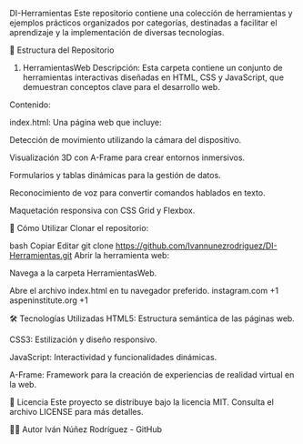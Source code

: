DI-Herramientas
Este repositorio contiene una colección de herramientas y ejemplos prácticos organizados por categorías, destinadas a facilitar el aprendizaje y la implementación de diversas tecnologías.

📁 Estructura del Repositorio
1. HerramientasWeb
Descripción: Esta carpeta contiene un conjunto de herramientas interactivas diseñadas en HTML, CSS y JavaScript, que demuestran conceptos clave para el desarrollo web.

Contenido:

index.html: Una página web que incluye:

Detección de movimiento utilizando la cámara del dispositivo.

Visualización 3D con A-Frame para crear entornos inmersivos.

Formularios y tablas dinámicas para la gestión de datos.

Reconocimiento de voz para convertir comandos hablados en texto.

Maquetación responsiva con CSS Grid y Flexbox.

🚀 Cómo Utilizar
Clonar el repositorio:

bash
Copiar
Editar
git clone https://github.com/Ivannunezrodriguez/DI-Herramientas.git
Abrir la herramienta web:

Navega a la carpeta HerramientasWeb.

Abre el archivo index.html en tu navegador preferido.
instagram.com
+1
aspeninstitute.org
+1

🛠️ Tecnologías Utilizadas
HTML5: Estructura semántica de las páginas web.

CSS3: Estilización y diseño responsivo.

JavaScript: Interactividad y funcionalidades dinámicas.

A-Frame: Framework para la creación de experiencias de realidad virtual en la web.

📄 Licencia
Este proyecto se distribuye bajo la licencia MIT. Consulta el archivo LICENSE para más detalles.

👨‍💻 Autor
Iván Núñez Rodríguez - GitHub
